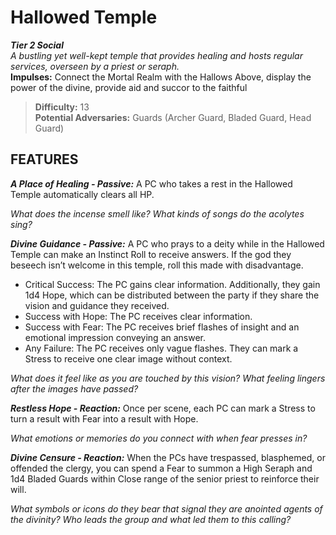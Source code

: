 # Hallowed Temple

***Tier 2 Social***  
*A bustling yet well-kept temple that provides healing and hosts regular services, overseen by a priest or seraph.*  
**Impulses:** Connect the Mortal Realm with the Hallows Above, display the power of the divine, provide aid and succor to the faithful

> **Difficulty:** 13  
> **Potential Adversaries:** Guards (Archer Guard, Bladed Guard, Head Guard)

## FEATURES

***A Place of Healing - Passive:*** A PC who takes a rest in the Hallowed Temple automatically clears all HP.

  *What does the incense smell like? What kinds of songs do the acolytes sing?*

***Divine Guidance - Passive:*** A PC who prays to a deity while in the Hallowed Temple can make an Instinct Roll to receive answers. If the god they beseech isn’t welcome in this temple, roll this made with disadvantage.

  - Critical Success: The PC gains clear information. Additionally, they gain 1d4 Hope, which can be distributed between the party if they share the vision and guidance they received.
  - Success with Hope: The PC receives clear information.
  - Success with Fear: The PC receives brief flashes of insight and an emotional impression conveying an answer.
  - Any Failure: The PC receives only vague flashes. They can mark a Stress to receive one clear image without context.

  *What does it feel like as you are touched by this vision? What feeling lingers after the images have passed?*

***Restless Hope - Reaction:*** Once per scene, each PC can mark a Stress to turn a result with Fear into a result with Hope.

  *What emotions or memories do you connect with when fear presses in?*

***Divine Censure - Reaction:*** When the PCs have trespassed, blasphemed, or offended the clergy, you can spend a Fear to summon a High Seraph and 1d4 Bladed Guards within Close range of the senior priest to reinforce their will.

  *What symbols or icons do they bear that signal they are anointed agents of the divinity? Who leads the group and what led them to this calling?*
